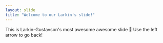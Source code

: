 ```yaml
---
layout: slide
title: "Welcome to our Larkin's slide!"
---
```

This is Larkin-Gustavson's most awesome awesome slide :tada:
Use the left arrow to go back!

